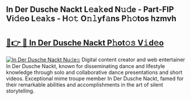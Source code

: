## In Der Dusche Nackt L𝚎a𝚔ed N𝚞𝚍e - Part-FIP Vi𝚍𝚎o L𝚎a𝚔s - H𝚘𝚝 O𝚗𝚕yf𝚊ns P𝚑𝚘tos hzmvh

# <h2><a href="http://kf31gye.oniu.top/?m=In+Der+Dusche+Nackt">🔗👉 🔴 In Der Dusche Nackt P𝚑ot𝚘𝚜 V𝚒d𝚎o</a></h2>

[![In Der Dusche Nackt Nu𝚍e𝚜](https://i.imgur.com/0qMVB7G.gif)](http://kf31gye.oniu.top/?m=In+Der+Dusche+Nackt)
Digital content creator and web entertainer In Der Dusche Nackt, known for disseminating dance and lifestyle knowledge through solo and collaborative dance presentations and short videos. Exceptional mime troupe member In Der Dusche Nackt, famed for their remarkable abilities and accomplishments in the art of silent storytelling.  
